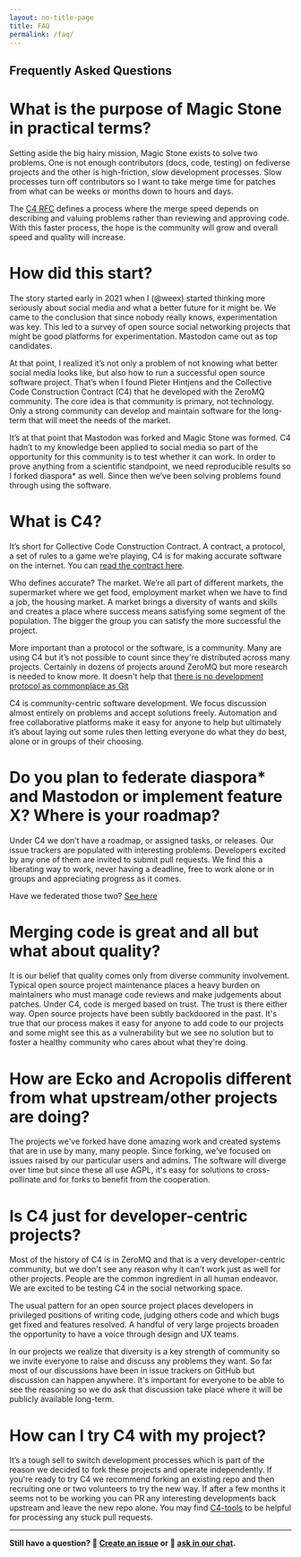 ```yaml
---
layout: no-title-page
title: FAQ
permalink: /faq/
---
```

## Frequently Asked Questions

# What is the purpose of Magic Stone in practical terms?

Setting aside the big hairy mission, Magic Stone exists to solve two problems. One is not enough contributors (docs, code, testing) on fediverse projects and the other is high-friction, slow development processes. Slow processes turn off contributors so I want to take merge time for patches from what can be weeks or months down to hours and days.

The [C4 RFC](https://rfc.zeromq.org/spec/42/) defines a process where the merge speed depends on describing and valuing problems rather than reviewing and approving code. With this faster process, the hope is the community will grow and overall speed and quality will increase.

# How did this start?

The story started early in 2021 when I (@weex) started thinking more seriously about social media and what a better future for it might be. We came to the conclusion that since nobody really knows, experimentation was key. This led to a survey of open source social networking projects that might be good platforms for experimentation. Mastodon came out as top candidates.

At that point, I realized it’s not only a problem of not knowing what better social media looks like, but also how to run a successful open source software project. That’s when I found Pieter Hintjens and the Collective Code Construction Contract (C4) that he developed with the ZeroMQ community. The core idea is that community is primary, not technology. Only a strong community can develop and maintain software for the long-term that will meet the needs of the market.

It’s at that point that Mastodon was forked and Magic Stone was formed. C4 hadn’t to my knowledge been applied to social media so part of the opportunity for this community is to test whether it can work. In order to prove anything from a scientific standpoint, we need reproducible results so I forked diaspora* as well. Since then we’ve been solving problems found through using the software. 

# What is C4?

It’s short for Collective Code Construction Contract. A contract, a protocol, a set of rules to a game we’re playing, C4 is for making accurate software on the internet. You can [read the contract here](https://rfc.zeromq.org/spec/42/).

Who defines accurate? The market. We’re all part of different markets, the supermarket where we get food, employment market when we have to find a job, the housing market. A market brings a diversity of wants and skills and creates a place where success means satisfying some segment of the population. The bigger the group you can satisfy the more successful the project.

More important than a protocol or the software, is a community. Many are using C4 but it’s not possible to count since they're distributed across many projects. Certainly in dozens of projects around ZeroMQ but more research is needed to know more. It doesn't help that [there is no development protocol as commonplace as Git](https://github.com/magicstone-dev/magicstone.dev/issues/9)

C4 is community-centric software development. We focus discussion almost entirely on problems and accept solutions freely. Automation and free collaborative platforms make it easy for anyone to help but ultimately it’s about laying out some rules then letting everyone do what they do best, alone or in groups of their choosing.

# Do you plan to federate diaspora\* and Mastodon or implement feature X? Where is your roadmap?

Under C4 we don’t have a roadmap, or assigned tasks, or releases. Our issue trackers are populated with interesting problems. Developers excited by any one of them are invited to submit pull requests. We find this a liberating way to work, never having a deadline, free to work alone or in groups and appreciating progress as it comes. 

Have we federated those two? [See here](https://github.com/magicstone-dev/acropolis/issues/92)

# Merging code is great and all but what about quality?

It is our belief that quality comes only from diverse community involvement. Typical open source project maintenance places a heavy burden on maintainers who must manage code reviews and make judgements about patches. Under C4, code is merged based on trust. The trust is there either way. Open source projects have been subtly backdoored in the past. It's true that our process makes it easy for anyone to add code to our projects and some might see this as a vulnerability but we see no solution but to foster a healthy community who cares about what they're doing.

# How are Ecko and Acropolis different from what upstream/other projects are doing?

The projects we've forked have done amazing work and created systems that are in use by many, many people. Since forking, we've focused on issues raised by our particular users and admins. The software will diverge over time but since these all use AGPL, it's easy for solutions to cross-pollinate and for forks to benefit from the cooperation.

# Is C4 just for developer-centric projects?

Most of the history of C4 is in ZeroMQ and that is a very developer-centric community, but we don't see any reason why it can't work just as well for other projects. People are the common ingredient in all human endeavor. We are excited to be testing C4 in the social networking space.

The usual pattern for an open source project places developers in privileged positions of writing code, judging others code and which bugs get fixed and features resolved. A handful of very large projects broaden the opportunity to have a voice through design and UX teams.

In our projects we realize that diversity is a key strength of community so we invite everyone to raise and discuss any problems they want. So far most of our discussions have been in issue trackers on GitHub but discussion can happen anywhere. It's important for everyone to be able to see the reasoning so we do ask that discussion take place where it will be publicly available long-term.

# How can I try C4 with my project?

It’s a tough sell to switch development processes which is part of the reason we decided to fork these projects and operate independently. If you're ready to try C4 we recommend forking an existing repo and then recruiting one or two volunteers to try the new way. If after a few months it seems not to be working you can PR any interesting developments back upstream and leave the new repo alone. You may find [C4-tools](https://github.com/magicstone-dev/c4-tools) to be helpful for processing any stuck pull requests.

----

**Still have a question? 🚩 [Create an issue](https://github.com/magicstone-dev/magicstone.dev/issues) or 💬 [ask in our chat](https://matrix.to/#/#magicstone:matrix.org).** 

